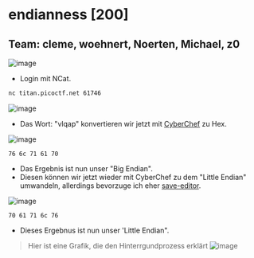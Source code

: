 # endianness [200]
## Team: cleme, woehnert, Noerten, Michael, z0

![image](https://github.com/HAW-THL/Write-ups/assets/90260119/d009728f-0cd7-4c64-8190-b09366167d26)

- Login mit NCat.

```bash
nc titan.picoctf.net 61746
```

![image](https://github.com/HAW-THL/Write-ups/assets/90260119/77a390c9-020d-4336-8e75-39b97ae72981)

- Das Wort: "vlqap" konvertieren wir jetzt mit [CyberChef](https://gchq.github.io/CyberChef/) zu Hex.

![image](https://github.com/HAW-THL/Write-ups/assets/90260119/ff39a85c-8ae0-4079-87f4-c69307f2f18c)

```
76 6c 71 61 70
```
- Das Ergebnis ist nun unser "Big Endian".
- Diesen können wir jetzt wieder mit CyberChef zu dem "Little Endian" umwandeln, allerdings bevorzuge ich eher [save-editor](https://www.save-editor.com/tools/wse_hex.html).

![image](https://github.com/HAW-THL/Write-ups/assets/90260119/95982343-9769-4f44-8130-d68830c4faf1)

```
70 61 71 6c 76
```
- Dieses Ergebnus ist nun unser 'Little Endian".

> Hier ist eine Grafik, die den Hinterrgundprozess erklärt
![image](https://de.wikipedia.org/wiki/Byte-Reihenfolge#/media/Datei:32bit-Endianess.svg)
